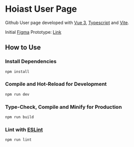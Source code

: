 # Hoiast User Page

Github User page developed with [Vue 3](https://vuejs.org/), [Typescript](https://www.typescriptlang.org/) and [Vite](https://vitejs.dev/).

Initial [Figma](https://www.figma.com/) Prototype: [Link](https://www.figma.com/file/ZzQUbUHtIWszvGoS6xLosL/Personal-Website?node-id=0%3A1)

## How to Use

### Install Dependencies

```sh
npm install
```

### Compile and Hot-Reload for Development

```sh
npm run dev
```

### Type-Check, Compile and Minify for Production

```sh
npm run build
```

<!-- ### Run Unit Tests with [Vitest](https://vitest.dev/)

```sh
npm run test:unit
```

### Run End-to-End Tests with [Cypress](https://www.cypress.io/)

```sh
npm run build
npm run test:e2e # or `npm run test:e2e:ci` for headless testing
``` -->

### Lint with [ESLint](https://eslint.org/)

```sh
npm run lint
```
